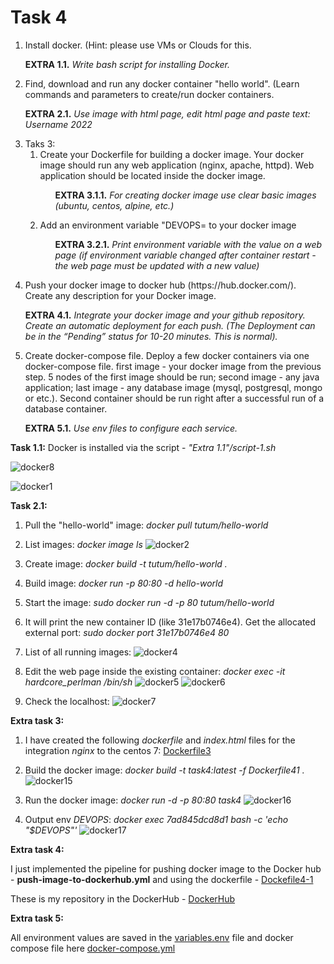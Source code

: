 # Task 4 #

<ol>
  <li>Install docker. (Hint: please use VMs or Clouds  for this.
    <p><b>EXTRA 1.1.</b><i> Write bash script for installing Docker. </p></i></li>
    
  <li>Find, download and run any docker container "hello world". (Learn commands and parameters to create/run docker containers.
<p><b>EXTRA 2.1.</b> <i>Use image with html page, edit html page and paste text: Username 2022</i></p></li>
  <li>Taks 3:
    <ol>
      <li> Create your Dockerfile for building a docker image. Your docker image should run any web application (nginx, apache, httpd). Web application should be located inside the docker image. 
      <ol><p><b>EXTRA 3.1.1.</b> <i>For creating docker image use clear basic images (ubuntu, centos, alpine, etc.)</i></p></ol>
      </li>
      <li>Add an environment variable "DEVOPS=<username> to your docker image 
 <ol><p><b>EXTRA 3.2.1.</b> <i>Print environment variable with the value on a web page (if environment variable changed after container restart - the web page must be updated with a new value)</i></p></ol></li>
    </ol>
  </li>
  <li>Push your docker image to docker hub (https://hub.docker.com/). Create any description for your Docker image. 
<b><p>EXTRA 4.1.</b><i> Integrate your docker image and your github repository. Create an automatic deployment for each push. (The Deployment can be in the “Pending” status for 10-20 minutes. This is normal).</i></p></li>
<li> Create docker-compose file. Deploy a few docker containers via one docker-compose file. 
first image - your docker image from the previous step. 5 nodes of the first image should be run;
second image - any java application;
last image - any database image (mysql, postgresql, mongo or etc.).
Second container should be run right after a successful run of a database container.
	<p><b>EXTRA 5.1.</b> <i>Use env files to configure each service.</i></p></li>
</ol>

__Task 1.1:__ Docker is installed via the script - *"Extra 1.1"/script-1.sh*

![docker8](./images/Screenshot_7.jpg)

![docker1](./images/Screenshot_1.jpg)

__Task 2.1:__
1. Pull the "hello-world" image:
*docker pull tutum/hello-world*

2. List images:
*docker image ls*
![docker2](./images/Screenshot_3.jpg)

3. Create image:
   *docker build -t tutum/hello-world .*

4. Build image:
*docker run -p 80:80 -d hello-world*

5. Start the image: *sudo docker run -d -p 80 tutum/hello-world*
   
6. It will print the new container ID (like 31e17b0746e4). Get the allocated external port: *sudo docker port 31e17b0746e4 80*

7. List of all running images:
 ![docker4](./images/Screenshot_4.jpg)

8. Edit the web page inside the existing container: *docker exec -it hardcore_perlman /bin/sh*
   ![docker5](./images/Screenshot_5.jpg)
   ![docker6](./images/Screenshot_6.jpg)

9. Check the localhost:
   ![docker7](./images/Screenshot_2.jpg)


__Extra task 3:__
1. I have created the following *dockerfile* and *index.html* files for the integration *nginx* to the centos 7:
 [Dockerfile3](https://github.com/ogonek2210/DevOps_SandBox/tree/master/Task4/Extra-3-1)

2. Build the docker image:
    *docker build -t task4:latest -f Dockerfile41 .*
    ![docker15](./images/Screenshot_15.jpg)

3. Run the docker image: 
    *docker run -d -p 80:80 task4*
    ![docker16](./images/Screenshot_16.jpg)

4. Output env *DEVOPS*:
    *docker exec 7ad845dcd8d1 bash -c 'echo "$DEVOPS"'*
    ![docker17](./images/Screenshot_17.jpg)

__Extra task 4:__

I just implemented the pipeline for pushing docker image to the Docker hub - **push-image-to-dockerhub.yml** and using the dockerfile - 
[Dockefile4-1](https://github.com/ogonek2210/DevOps_SandBox/tree/master/Task4/Extra-4-1)

These is my repository in the DockerHub -
[DockerHub](https://hub.docker.com/r/ogonek22101989/centos7-with-nginx)

__Extra task 5:__

All environment values are saved in the [variables.env](https://github.com/ogonek2210/DevOps_SandBox/blob/master/Task4/Extra-5/variables.env) file and docker compose file here [docker-compose.yml](https://github.com/ogonek2210/DevOps_SandBox/blob/master/Task4/Extra-5/compose.yaml)